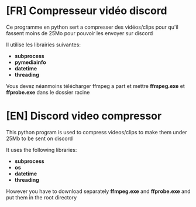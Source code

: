 # [FR] Compresseur vidéo discord


Ce programme en python sert a compresser des vidéos/clips pour qu'il fassent moins de 25Mo pour pouvoir les envoyer sur discord

Il utilise les librairies suivantes:

- **subprocess**
- **pymediainfo**
- **datetime**
- **threading**

Vous devez néanmoins télécharger ffmpeg a part et mettre **ffmpeg.exe** et **ffprobe.exe** dans le dossier racine

# [EN] Discord video compressor

This python program is used to compress videos/clips to make them under 25Mb to be sent on discord


It uses the following libraries:

- **subprocess**
- **os**
- **datetime**
- **threading**

However you have to download separately **ffmpeg.exe** and **ffprobe.exe** and put them in the root directory
